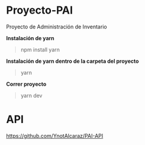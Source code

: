 # Proyecto-PAI
Proyecto de Administración de Inventario

**Instalación de yarn**
>npm install yarn

**Instalación de yarn dentro de la carpeta del proyecto**
>yarn

**Correr proyecto**
>yarn dev

# API
https://github.com/YnotAlcaraz/PAI-API
